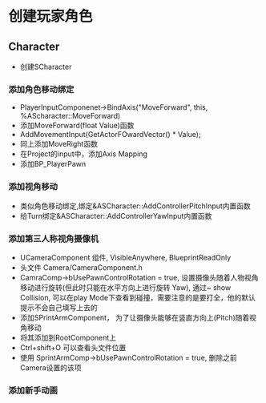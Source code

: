 # 创建玩家角色
## Character
+ 创建SCharacter
### 添加角色移动绑定
+ PlayerInputComponenet->BindAxis("MoveForward", this, %AScharacter::MoveForward)
+ 添加MoveForward(float Value)函数
+ AddMovementInput(GetActorFOwardVector() * Value);
+ 同上添加MoveRight函数
+ 在Project的input中，添加Axis Mapping
+ 添加BP_PlayerPawn
### 添加视角移动
+ 类似角色移动绑定,绑定&ASCharacter::AddControllerPitchInput内置函数
+ 给Turn绑定&ASCharacter::AddControllerYawInput内置函数
### 添加第三人称视角摄像机
+ UCameraComponent 组件, VisibleAnywhere, BlueprintReadOnly
+ 头文件 Camera/CameraComponent.h
+ CamraComp->bUsePawnControlRotation = true, 设置摄像头随着人物视角移动进行旋转(但此时只能在水平方向上进行旋转 Yaw), 通过~ show Collision, 可以在play Mode下查看到碰撞，需要注意的是要打全，他的默认提示不会自己填写上去的
+ 添加SPrintArmComponent， 为了让摄像头能够在竖直方向上(Pitch)随着视角移动
+ 将其添加到RootComponent上
+ Ctrl+shift+O 可以查看头文件位置
+ 使用 SprintArmComp->bUsePawnControlRotation = true, 删除之前Camera设置的该项
### 添加新手动画